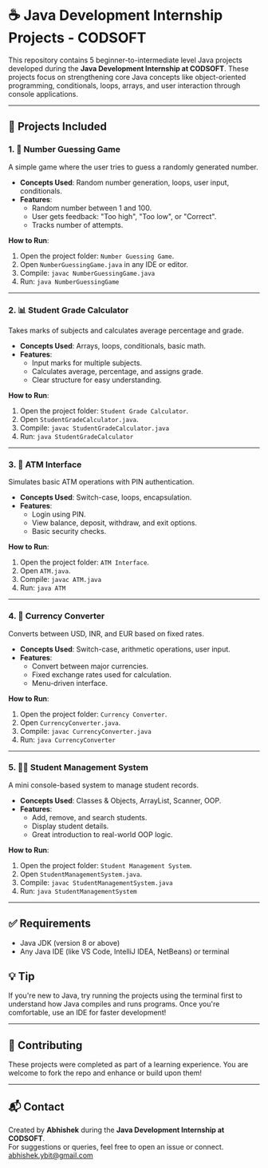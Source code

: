 # ☕ Java Development Internship Projects - CODSOFT

This repository contains 5 beginner-to-intermediate level Java projects developed during the **Java Development Internship at CODSOFT**. These projects focus on strengthening core Java concepts like object-oriented programming, conditionals, loops, arrays, and user interaction through console applications.

---

## 📁 Projects Included

### 1. 🎯 Number Guessing Game
A simple game where the user tries to guess a randomly generated number.

- **Concepts Used**: Random number generation, loops, user input, conditionals.
- **Features**:
  - Random number between 1 and 100.
  - User gets feedback: "Too high", "Too low", or "Correct".
  - Tracks number of attempts.

**How to Run**:
1. Open the project folder: `Number Guessing Game`.
2. Open `NumberGuessingGame.java` in any IDE or editor.
3. Compile: `javac NumberGuessingGame.java`
4. Run: `java NumberGuessingGame`

---

### 2. 📊 Student Grade Calculator
Takes marks of subjects and calculates average percentage and grade.

- **Concepts Used**: Arrays, loops, conditionals, basic math.
- **Features**:
  - Input marks for multiple subjects.
  - Calculates average, percentage, and assigns grade.
  - Clear structure for easy understanding.

**How to Run**:
1. Open the project folder: `Student Grade Calculator`.
2. Open `StudentGradeCalculator.java`.
3. Compile: `javac StudentGradeCalculator.java`
4. Run: `java StudentGradeCalculator`

---

### 3. 🏧 ATM Interface
Simulates basic ATM operations with PIN authentication.

- **Concepts Used**: Switch-case, loops, encapsulation.
- **Features**:
  - Login using PIN.
  - View balance, deposit, withdraw, and exit options.
  - Basic security checks.

**How to Run**:
1. Open the project folder: `ATM Interface`.
2. Open `ATM.java`.
3. Compile: `javac ATM.java`
4. Run: `java ATM`

---

### 4. 💱 Currency Converter
Converts between USD, INR, and EUR based on fixed rates.

- **Concepts Used**: Switch-case, arithmetic operations, user input.
- **Features**:
  - Convert between major currencies.
  - Fixed exchange rates used for calculation.
  - Menu-driven interface.

**How to Run**:
1. Open the project folder: `Currency Converter`.
2. Open `CurrencyConverter.java`.
3. Compile: `javac CurrencyConverter.java`
4. Run: `java CurrencyConverter`

---

### 5. 🧑‍🎓 Student Management System
A mini console-based system to manage student records.

- **Concepts Used**: Classes & Objects, ArrayList, Scanner, OOP.
- **Features**:
  - Add, remove, and search students.
  - Display student details.
  - Great introduction to real-world OOP logic.

**How to Run**:
1. Open the project folder: `Student Management System`.
2. Open `StudentManagementSystem.java`.
3. Compile: `javac StudentManagementSystem.java`
4. Run: `java StudentManagementSystem`

---

## ✅ Requirements
- Java JDK (version 8 or above)
- Any Java IDE (like VS Code, IntelliJ IDEA, NetBeans) or terminal

## 💡 Tip
If you're new to Java, try running the projects using the terminal first to understand how Java compiles and runs programs. Once you're comfortable, use an IDE for faster development!

---

## 📌 Contributing
These projects were completed as part of a learning experience. You are welcome to fork the repo and enhance or build upon them!

---

## 📬 Contact
Created by **Abhishek** during the **Java Development Internship at CODSOFT**.  
For suggestions or queries, feel free to open an issue or connect.
abhishek.ybit@gmail.com
